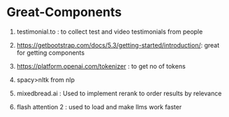 # Great-Components

1. testimonial.to  : to collect test and video testimonials from people

2. https://getbootstrap.com/docs/5.3/getting-started/introduction/: great for getting components

3. https://platform.openai.com/tokenizer : to get no of tokens

4. spacy>nltk from nlp

5. mixedbread.ai : Used to implement rerank to order results by relevance

6. flash attention 2 : used to load and make llms work faster
